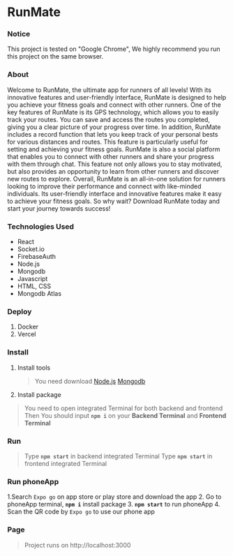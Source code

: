 # RunMate

### Notice

This project is tested on "Google Chrome", We highly recommend you run this project on the same browser.

### About

Welcome to RunMate, the ultimate app for runners of all levels! With its innovative features and user-friendly interface, RunMate is designed to help you achieve your fitness goals and connect with other runners.
One of the key features of RunMate is its GPS technology, which allows you to easily track your routes. You can save and access the routes you completed, giving you a clear picture of your progress over time. In addition, RunMate includes a record function that lets you keep track of your personal bests for various distances and routes. This feature is particularly useful for setting and achieving your fitness goals.
RunMate is also a social platform that enables you to connect with other runners and share your progress with them through chat. This feature not only allows you to stay motivated, but also provides an opportunity to learn from other runners and discover new routes to explore.
Overall, RunMate is an all-in-one solution for runners looking to improve their performance and connect with like-minded individuals. Its user-friendly interface and innovative features make it easy to achieve your fitness goals. So why wait? Download RunMate today and start your journey towards success!

### Technologies Used

 * React
* Socket.io
* FirebaseAuth
* Node.js
* Mongodb
* Javascript
* HTML, CSS
* Mongodb Atlas

### Deploy

1. Docker
2. Vercel

### Install

1. Install tools

   > You need download
   > [Node.js](https://nodejs.org/en/download/)
   > [Mongodb](https://www.mongodb.com/try/download/community)

2. Install package

> You need to open integrated Terminal for both backend and frontend
> Then You should input **`npm i`** on your **Backend Terminal** and **Frontend Terminal**

### Run

> Type **`npm start`** in backend integrated Terminal
> Type **`npm start`** in frontend integrated Terminal

### Run phoneApp

1.Search `Expo go` on app store or play store and download the app 2. Go to phoneApp terminal, **`npm i`** install package 3. **`npm start`** to run phoneApp 4. Scan the QR code by `Expo go` to use our phone app

### Page

> Project runs on http://localhost:3000
